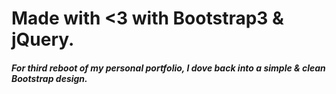 # Made with <3 with Bootstrap3 & jQuery.

##### For third reboot of my personal portfolio, I dove back into a simple & clean Bootstrap design.
